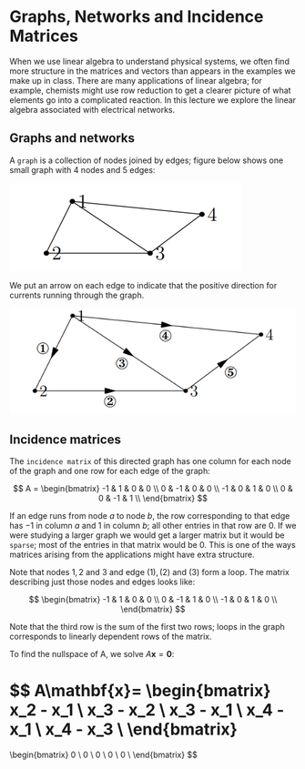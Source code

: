 # Graphs, Networks and Incidence Matrices

When we use linear algebra to understand physical systems, we often find more structure in the matrices and vectors than appears in the examples we make up in class. There are many applications of linear algebra; for example, chemists might use row reduction to get a clearer picture of what elements go into a complicated reaction. In this lecture we explore the linear algebra associated with electrical networks.

## Graphs and networks

A `graph` is a collection of nodes joined by edges; figure below shows one small graph with 4 nodes and 5 edges:

![45graph](images/graph/45graph.png)

We put an arrow on each edge to indicate that the positive direction for currents running through the graph.

![direction graph](images/graph/dgraph.png)

## Incidence matrices

The `incidence matrix` of this directed graph has one column for each node of the graph and one row for each edge of the graph:

$$
A =
\begin{bmatrix}
-1 & 1 & 0 & 0 \\
0 & -1 & 0 & 0 \\
-1 & 0 & 1 & 0 \\
0 & 0 & -1 & 1 \\
\end{bmatrix}
$$

If an edge runs from node $a$ to node $b$, the row corresponding to that edge has $-1$ in column $a$ and $1$ in column $b$; all other entries in that row are $0$. If we were studying a larger graph we would get a larger matrix but it would be `sparse`; most of the entries in that matrix would be 0. This is one of the ways matrices arising from the applications might have extra structure.

Note that nodes $1, 2$ and $3$ and edge $(1), (2)$ and $(3)$ form a loop. The matrix describing just those nodes and edges looks like:

$$
\begin{bmatrix}
-1 & 1 & 0 & 0 \\
0 & -1 & 1 & 0 \\
-1 & 0 & 1 & 0 \\
\end{bmatrix}
$$

Note that the third row is the sum of the first two rows; loops in the graph corresponds to linearly dependent rows of the matrix.

To find the nullspace of A, we solve $A\mathbf{x}= \mathbf{0}$:

$$
A\mathbf{x}=
\begin{bmatrix}
x_2 - x_1 \\
x_3 - x_2 \\
x_3 - x_1 \\
x_4 - x_1 \\
x_4 - x_3 \\
\end{bmatrix}
=
\begin{bmatrix}
0 \\
0 \\
0 \\
0 \\
0 \\
\end{bmatrix}
$$
